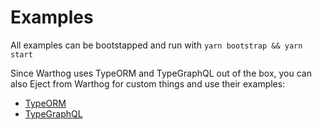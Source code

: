 # Examples

All examples can be bootstapped and run with `yarn bootstrap && yarn start`

Since Warthog uses TypeORM and TypeGraphQL out of the box, you can also
Eject from Warthog for custom things and use their examples:

- [TypeORM](https://github.com/typeorm/typeorm/tree/master/sample)
- [TypeGraphQL](https://github.com/19majkel94/type-graphql/tree/master/examples)
